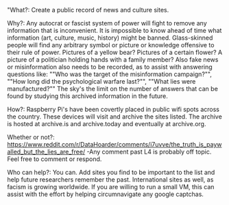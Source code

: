 "What?: Create a public record of news and culture sites.

Why?: Any autocrat or fascist system of power will fight to remove any information that is inconvenient.
           It is impossible to know ahead of time what information (art, culture, music, history) might be banned. Glass-skinned people will find any arbitrary symbol or picture or knowledge offensive to their rule of power.
           Pictures of a yellow bear? Pictures of a certain flower? A picture of a politician holding hands with a family member?
           Also fake news or misinformation also needs to be recorded, as to assist with answering questions like: 
           ""Who was the target of the misinformation campaign?"", ""How long did the psychological warfare last?"", ""What lies were manufactured?""
           The sky's the limit on the number of answers that can be found by studying this archived information in the future.

How?: Raspberry Pi's have been covertly placed in public wifi spots across the country. 
           These devices will visit and archive the sites listed.
           The archive is hosted at archive.is and archive.today and eventually at archive.org.

Whether or not?: https://www.reddit.com/r/DataHoarder/comments/i7uvve/the_truth_is_paywalled_but_the_lies_are_free/
                            -Any comment past L4 is probably off topic. Feel free to comment or respond.

Who can help?: You can. Add sites you find to be important to the list and help future researchers remember the past. International sites as well, as facism is growing worldwide.
                           If you are willing to run a small VM, this can assist with the effort by helping circumnavigate any google captchas.														

																	
																	
																	
																	
																	
																	
																	
																	
																	
																	
																	
																	
																	
																	
																	
																	
																	
																	
																	

